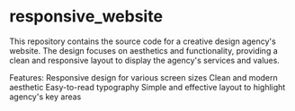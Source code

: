 # responsive_website
This repository contains the source code for a creative design agency's website. The design focuses on aesthetics and functionality, providing a clean and responsive layout to display the agency's services and values.

Features:
Responsive design for various screen sizes
Clean and modern aesthetic
Easy-to-read typography
Simple and effective layout to highlight agency's key areas

